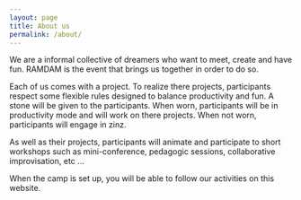 ```yaml
---
layout: page
title: About us
permalink: /about/
---
```


We are a informal collective of dreamers who want to meet, create and have fun. RAMDAM is the event that brings us together in order to do so. 

Each of us comes with a project. To realize there projects, participants respect some flexible rules designed to balance productivity and fun. A stone will be given to the participants. When worn, participants will be in productivity mode and will work on there projects. When not worn, participants will engage in zinz.

As well as their projects, participants will animate and participate to short workshops such as mini-conference, pedagogic sessions, collaborative improvisation, etc ...

When the camp is set up, you will be able to follow our activities on this website.
